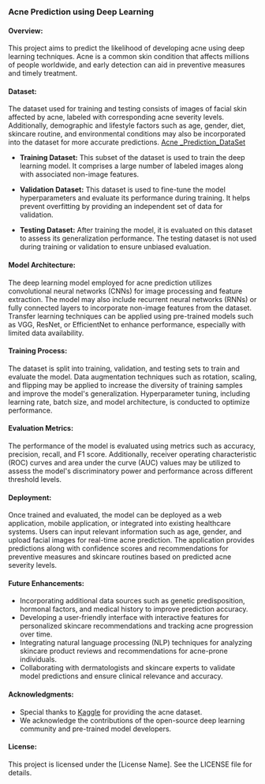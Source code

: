 ### Acne Prediction using Deep Learning

#### Overview:
This project aims to predict the likelihood of developing acne using deep learning techniques. Acne is a common skin condition that affects millions of people worldwide, and early detection can aid in preventive measures and timely treatment.

#### Dataset:
The dataset used for training and testing consists of images of facial skin affected by acne, labeled with corresponding acne severity levels. Additionally, demographic and lifestyle factors such as age, gender, diet, skincare routine, and environmental conditions may also be incorporated into the dataset for more accurate predictions.
[Acne _Prediction_DataSet](https://www.kaggle.com/datasets/sakshi21045001/acne-prediction-dataset)

- **Training Dataset:** This subset of the dataset is used to train the deep learning model. It comprises a large number of labeled images along with associated non-image features.
  
- **Validation Dataset:** This dataset is used to fine-tune the model hyperparameters and evaluate its performance during training. It helps prevent overfitting by providing an independent set of data for validation.
  
- **Testing Dataset:** After training the model, it is evaluated on this dataset to assess its generalization performance. The testing dataset is not used during training or validation to ensure unbiased evaluation.

#### Model Architecture:
The deep learning model employed for acne prediction utilizes convolutional neural networks (CNNs) for image processing and feature extraction. The model may also include recurrent neural networks (RNNs) or fully connected layers to incorporate non-image features from the dataset. Transfer learning techniques can be applied using pre-trained models such as VGG, ResNet, or EfficientNet to enhance performance, especially with limited data availability.

#### Training Process:
The dataset is split into training, validation, and testing sets to train and evaluate the model. Data augmentation techniques such as rotation, scaling, and flipping may be applied to increase the diversity of training samples and improve the model's generalization. Hyperparameter tuning, including learning rate, batch size, and model architecture, is conducted to optimize performance.

#### Evaluation Metrics:
The performance of the model is evaluated using metrics such as accuracy, precision, recall, and F1 score. Additionally, receiver operating characteristic (ROC) curves and area under the curve (AUC) values may be utilized to assess the model's discriminatory power and performance across different threshold levels.

#### Deployment:
Once trained and evaluated, the model can be deployed as a web application, mobile application, or integrated into existing healthcare systems. Users can input relevant information such as age, gender, and upload facial images for real-time acne prediction. The application provides predictions along with confidence scores and recommendations for preventive measures and skincare routines based on predicted acne severity levels.

#### Future Enhancements:
- Incorporating additional data sources such as genetic predisposition, hormonal factors, and medical history to improve prediction accuracy.
- Developing a user-friendly interface with interactive features for personalized skincare recommendations and tracking acne progression over time.
- Integrating natural language processing (NLP) techniques for analyzing skincare product reviews and recommendations for acne-prone individuals.
- Collaborating with dermatologists and skincare experts to validate model predictions and ensure clinical relevance and accuracy.



#### Acknowledgments:
- Special thanks to [Kaggle](https://www.kaggle.com/) for providing the acne dataset.
- We acknowledge the contributions of the open-source deep learning community and pre-trained model developers.

#### License:
This project is licensed under the [License Name]. See the LICENSE file for details.
